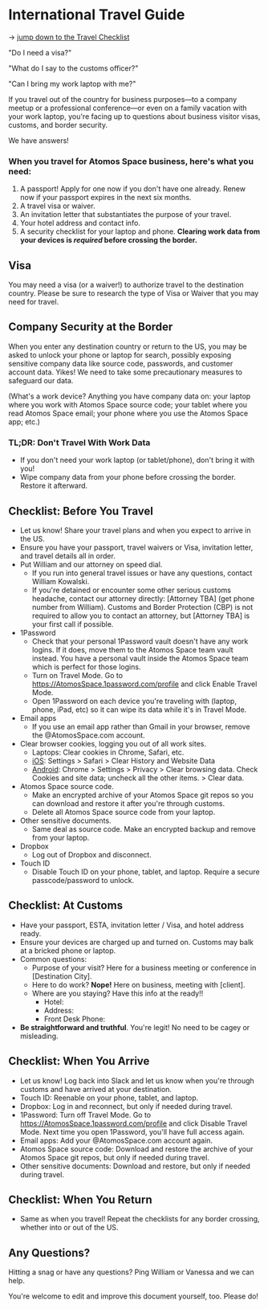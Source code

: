 # International Travel Guide
→ [jump down to the Travel Checklist](#checklist-before-you-travel)

"Do I need a visa?"

"What do I say to the customs officer?"

"Can I bring my work laptop with me?"

If you travel out of the country for business purposes—to a company meetup or a professional conference—or even on a family vacation with your work laptop, you're facing up to questions about business visitor visas, customs, and border security.

We have answers!

### When you travel for Atomos Space business, here's what you need:

1. A passport! Apply for one now if you don't have one already. Renew now if your passport expires in the next six months.
2. A travel visa or waiver.
3. An invitation letter that substantiates the purpose of your travel.
4. Your hotel address and contact info.
5. A security checklist for your laptop and phone. **Clearing work data from your devices is *required* before crossing the border.**


## Visa

You may need a visa (or a waiver!) to authorize travel to the destination country. Please be sure to research the type of Visa or Waiver that you may need for travel.

## Company Security at the Border

When you enter any destination country or return to the US, you may be asked to unlock your phone or laptop for search, possibly exposing sensitive company data like source code, passwords, and customer account data. Yikes! We need to take some precautionary measures to safeguard our data.

(What's a work device? Anything you have company data on: your laptop where you work with Atomos Space source code; your tablet where you read Atomos Space email; your phone where you use the Atomos Space app; etc.)

### TL;DR: Don't Travel With Work Data

* If you don't need your work laptop (or tablet/phone), don't bring it with you!
* Wipe company data from your phone before crossing the border. Restore it afterward.

## Checklist: Before You Travel

* Let us know! Share your travel plans and when you expect to arrive in the US.
* Ensure you have your passport, travel waivers or Visa, invitation letter, and travel details all in order.
* Put William and our attorney on speed dial.
  * If you run into general travel issues or have any questions, contact William Kowalski.
  * If you're detained or encounter some other serious customs headache, contact our attorney directly: [Attorney TBA] (get phone number from William). Customs and Border Protection (CBP) is not required to allow you to contact an attorney, but [Attorney TBA] is your first call if possible.
* 1Password
  * Check that your personal 1Password vault doesn't have any work logins. If it does, move them to the Atomos Space team vault instead. You have a personal vault inside the Atomos Space team which is perfect for those logins.
  * Turn on Travel Mode. Go to https://AtomosSpace.1password.com/profile and click Enable Travel Mode.
  * Open 1Password on each device you're traveling with (laptop, phone, iPad, etc) so it can wipe its data while it's in Travel Mode.
* Email apps
  * If you use an email app rather than Gmail in your browser, remove the @AtomosSpace.com account.
* Clear browser cookies, logging you out of all work sites.
  * Laptops: Clear cookies in Chrome, Safari, etc.
  * [iOS](https://support.apple.com/en-us/HT201265): Settings > Safari > Clear History and Website Data
  * [Android](https://support.google.com/chrome/answer/95647?co=GENIE.Platform%3DAndroid&hl=en): Chrome > Settings > Privacy > Clear browsing data. Check Cookies and site data; uncheck all the other items. > Clear data.
* Atomos Space source code.
  * Make an encrypted archive of your Atomos Space git repos so you can download and restore it after you're through customs.
  * Delete all Atomos Space source code from your laptop.
* Other sensitive documents.
  * Same deal as source code. Make an encrypted backup and remove from your laptop.
* Dropbox
  * Log out of Dropbox and disconnect.
* Touch ID
  * Disable Touch ID on your phone, tablet, and laptop. Require a secure passcode/password to unlock.

## Checklist: At Customs

* Have your passport, ESTA, invitation letter / Visa, and hotel address ready.
* Ensure your devices are charged up and turned on. Customs may balk at a bricked phone or laptop.
* Common questions:
  * Purpose of your visit? Here for a business meeting or conference in [Destination City].
  * Here to do work? **Nope!** Here on business, meeting with [client].
  * Where are you staying? Have this info at the ready!!
    * Hotel:
    * Address:
    * Front Desk Phone:
* **Be straightforward and truthful**. You're legit! No need to be cagey or misleading.

## Checklist: When You Arrive

* Let us know! Log back into Slack and let us know when you're through customs and have arrived at your destination.
* Touch ID: Reenable on your phone, tablet, and laptop.
* Dropbox: Log in and reconnect, but only if needed during travel.
* 1Password: Turn off Travel Mode. Go to https://AtomosSpace.1password.com/profile and click Disable Travel Mode. Next time you open 1Password, you'll have full access again.
* Email apps: Add your @AtomosSpace.com account again.
* Atomos Space source code: Download and restore the archive of your Atomos Space git repos, but only if needed during travel.
* Other sensitive documents: Download and restore, but only if needed during travel.

## Checklist: When You Return

* Same as when you travel! Repeat the checklists for any border crossing, whether into or out of the US.

## Any Questions?

Hitting a snag or have any questions? Ping William or Vanessa and we can help.

You're welcome to edit and improve this document yourself, too. Please do!
